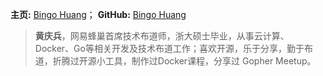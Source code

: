 **主页:** [Bingo Huang](http://bingohuang.com/)； **GitHub:** [Bingo Huang](https://github.com/bingohuang)
> **黄庆兵**，网易蜂巢首席技术布道师，浙大硕士毕业，从事云计算、Docker、Go等相关开发及技术布道工作；喜欢开源，乐于分享，勤于布道，折腾过开源小工具，制作过Docker课程，分享过 Gopher Meetup。



